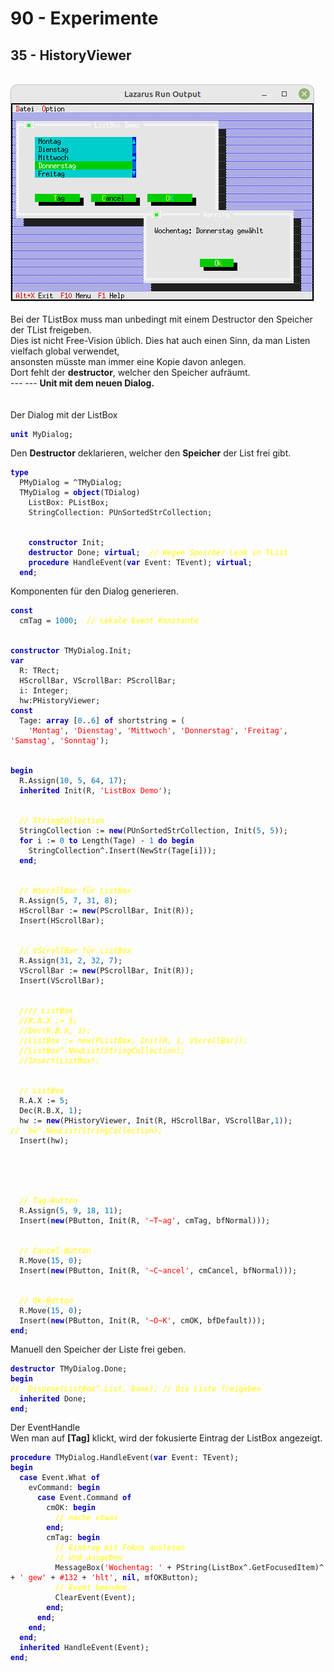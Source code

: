 # 90 - Experimente
## 35 - HistoryViewer
<br>
<img src="image.png" alt="Selfhtml"><br><br>
Bei der TListBox muss man unbedingt mit einem Destructor den Speicher der TList freigeben.<br>
Dies ist nicht Free-Vision üblich. Dies hat auch einen Sinn, da man Listen vielfach global verwendet, <br>
ansonsten müsste man immer eine Kopie davon anlegen.<br>
Dort fehlt der <b>destructor</b>, welcher den Speicher aufräumt.<br>
---
---
<b>Unit mit dem neuen Dialog.</b><br>
<br><br>
Der Dialog mit der ListBox<br>
<pre><code><b><font color="0000BB">unit</font></b> MyDialog;
</code></pre>
Den <b>Destructor</b> deklarieren, welcher den <b>Speicher</b> der List frei gibt.<br>
<pre><code><b><font color="0000BB">type</font></b>
  PMyDialog = ^TMyDialog;
  TMyDialog = <b><font color="0000BB">object</font></b>(TDialog)
    ListBox: PListBox;
    StringCollection: PUnSortedStrCollection;
<br>
    <b><font color="0000BB">constructor</font></b> Init;
    <b><font color="0000BB">destructor</font></b> Done; <b><font color="0000BB">virtual</font></b>;  <i><font color="#FFFF00">// Wegen Speicher Leak in TList</font></i>
    <b><font color="0000BB">procedure</font></b> HandleEvent(<b><font color="0000BB">var</font></b> Event: TEvent); <b><font color="0000BB">virtual</font></b>;
  <b><font color="0000BB">end</font></b>;
</code></pre>
Komponenten für den Dialog generieren.<br>
<pre><code><b><font color="0000BB">const</font></b>
  cmTag = <font color="#0077BB">1000</font>;  <i><font color="#FFFF00">// Lokale Event Konstante</font></i>
<br>
<b><font color="0000BB">constructor</font></b> TMyDialog.Init;
<b><font color="0000BB">var</font></b>
  R: TRect;
  HScrollBar, VScrollBar: PScrollBar;
  i: Integer;
  hw:PHistoryViewer;
<b><font color="0000BB">const</font></b>
  Tage: <b><font color="0000BB">array</font></b> [<font color="#0077BB">0</font>..<font color="#0077BB">6</font>] <b><font color="0000BB">of</font></b> shortstring = (
    <font color="#FF0000">'Montag'</font>, <font color="#FF0000">'Dienstag'</font>, <font color="#FF0000">'Mittwoch'</font>, <font color="#FF0000">'Donnerstag'</font>, <font color="#FF0000">'Freitag'</font>, <font color="#FF0000">'Samstag'</font>, <font color="#FF0000">'Sonntag'</font>);
<br>
<b><font color="0000BB">begin</font></b>
  R.Assign(<font color="#0077BB">10</font>, <font color="#0077BB">5</font>, <font color="#0077BB">64</font>, <font color="#0077BB">17</font>);
  <b><font color="0000BB">inherited</font></b> Init(R, <font color="#FF0000">'ListBox Demo'</font>);
<br>
  <i><font color="#FFFF00">// StringCollection</font></i>
  StringCollection := <b><font color="0000BB">new</font></b>(PUnSortedStrCollection, Init(<font color="#0077BB">5</font>, <font color="#0077BB">5</font>));
  <b><font color="0000BB">for</font></b> i := <font color="#0077BB">0</font> <b><font color="0000BB">to</font></b> Length(Tage) - <font color="#0077BB">1</font> <b><font color="0000BB">do</font></b> <b><font color="0000BB">begin</font></b>
    StringCollection^.Insert(NewStr(Tage[i]));
  <b><font color="0000BB">end</font></b>;
<br>
  <i><font color="#FFFF00">// HScrollBar für ListBox</font></i>
  R.Assign(<font color="#0077BB">5</font>, <font color="#0077BB">7</font>, <font color="#0077BB">31</font>, <font color="#0077BB">8</font>);
  HScrollBar := <b><font color="0000BB">new</font></b>(PScrollBar, Init(R));
  Insert(HScrollBar);
<br>
  <i><font color="#FFFF00">// VScrollBar für ListBox</font></i>
  R.Assign(<font color="#0077BB">31</font>, <font color="#0077BB">2</font>, <font color="#0077BB">32</font>, <font color="#0077BB">7</font>);
  VScrollBar := <b><font color="0000BB">new</font></b>(PScrollBar, Init(R));
  Insert(VScrollBar);
<br>
  <i><font color="#FFFF00">//// ListBox</font></i>
  <i><font color="#FFFF00">//R.A.X := 5;</font></i>
  <i><font color="#FFFF00">//Dec(R.B.X, 1);</font></i>
  <i><font color="#FFFF00">//ListBox := new(PListBox, Init(R, 1, VScrollBar));</font></i>
  <i><font color="#FFFF00">//ListBox^.NewList(StringCollection);</font></i>
  <i><font color="#FFFF00">//Insert(ListBox);</font></i>
<br>
  <i><font color="#FFFF00">// ListBox</font></i>
  R.A.X := <font color="#0077BB">5</font>;
  Dec(R.B.X, <font color="#0077BB">1</font>);
  hw := <b><font color="0000BB">new</font></b>(PHistoryViewer, Init(R, HScrollBar, VScrollBar,<font color="#0077BB">1</font>));
<i><font color="#FFFF00">//  hw^.NewList(StringCollection);</font></i>
  Insert(hw);
<br>

<br>
  <i><font color="#FFFF00">// Tag-Button</font></i>
  R.Assign(<font color="#0077BB">5</font>, <font color="#0077BB">9</font>, <font color="#0077BB">18</font>, <font color="#0077BB">11</font>);
  Insert(<b><font color="0000BB">new</font></b>(PButton, Init(R, <font color="#FF0000">'~T~ag'</font>, cmTag, bfNormal)));
<br>
  <i><font color="#FFFF00">// Cancel-Button</font></i>
  R.Move(<font color="#0077BB">15</font>, <font color="#0077BB">0</font>);
  Insert(<b><font color="0000BB">new</font></b>(PButton, Init(R, <font color="#FF0000">'~C~ancel'</font>, cmCancel, bfNormal)));
<br>
  <i><font color="#FFFF00">// Ok-Button</font></i>
  R.Move(<font color="#0077BB">15</font>, <font color="#0077BB">0</font>);
  Insert(<b><font color="0000BB">new</font></b>(PButton, Init(R, <font color="#FF0000">'~O~K'</font>, cmOK, bfDefault)));
<b><font color="0000BB">end</font></b>;
</code></pre>
Manuell den Speicher der Liste frei geben.<br>
<pre><code><b><font color="0000BB">destructor</font></b> TMyDialog.Done;
<b><font color="0000BB">begin</font></b>
<i><font color="#FFFF00">//  Dispose(ListBox^.List, Done); // Die Liste freigeben</font></i>
  <b><font color="0000BB">inherited</font></b> Done;
<b><font color="0000BB">end</font></b>;
</code></pre>
Der EventHandle<br>
Wen man auf <b>[Tag]</b> klickt, wird der fokusierte Eintrag der ListBox angezeigt.<br>
<pre><code><b><font color="0000BB">procedure</font></b> TMyDialog.HandleEvent(<b><font color="0000BB">var</font></b> Event: TEvent);
<b><font color="0000BB">begin</font></b>
  <b><font color="0000BB">case</font></b> Event.What <b><font color="0000BB">of</font></b>
    evCommand: <b><font color="0000BB">begin</font></b>
      <b><font color="0000BB">case</font></b> Event.Command <b><font color="0000BB">of</font></b>
        cmOK: <b><font color="0000BB">begin</font></b>
          <i><font color="#FFFF00">// mache etwas</font></i>
        <b><font color="0000BB">end</font></b>;
        cmTag: <b><font color="0000BB">begin</font></b>
          <i><font color="#FFFF00">// Eintrag mit Fokus auslesen</font></i>
          <i><font color="#FFFF00">// Und ausgeben</font></i>
          MessageBox(<font color="#FF0000">'Wochentag: '</font> + PString(ListBox^.GetFocusedItem)^ + <font color="#FF0000">' gew'</font> + <font color="#FF0000">#132</font> + <font color="#FF0000">'hlt'</font>, <b><font color="0000BB">nil</font></b>, mfOKButton);
          <i><font color="#FFFF00">// Event beenden.</font></i>
          ClearEvent(Event);
        <b><font color="0000BB">end</font></b>;
      <b><font color="0000BB">end</font></b>;
    <b><font color="0000BB">end</font></b>;
  <b><font color="0000BB">end</font></b>;
  <b><font color="0000BB">inherited</font></b> HandleEvent(Event);
<b><font color="0000BB">end</font></b>;
</code></pre>
<br>
